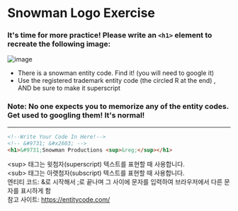 # Snowman Logo Exercise
### It's time for more practice!  Please write an `<h1>` element to recreate the following image:
![image](https://user-images.githubusercontent.com/112528738/213622261-80c5c6f1-9463-4559-b28b-33d779045020.png)
<ul>
  <li>There is a snowman entity code.  Find it! (you will need to google it)
  <li>Use the registered trademark entity code (the circled R at the end) , AND be sure to make it superscript
</ul>

### Note: No one expects you to memorize any of the entity codes.  Get used to googling them! It's normal!
<hr>

```html
<!--Write Your Code In Here!-->
<!-- &#9731; &#x2603; -->
<h1>&#9731;Snowman Productions <sup>&reg;</sup></h1>
```
&lt;sup&gt; 태그는 윗첨자(superscript) 텍스트를 표현할 때 사용합니다.<br>
&lt;sub&gt; 태그는 아랫첨자(subscript) 텍스트를 표현할 때 사용합니다.<br>
엔티티 코드: &로 시작해서 ;로 끝나며 그 사이에 문자를 입력하여 브라우저에서 다른 문자를 표시하게 함<br>
참고 사이트: https://entitycode.com/
